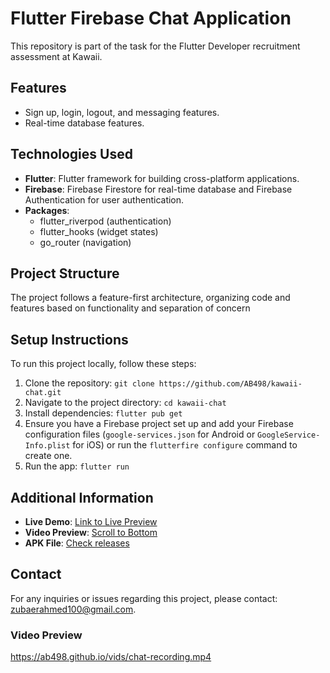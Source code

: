 # Flutter Firebase Chat Application

This repository is part of the task for the Flutter Developer recruitment assessment at Kawaii.

## Features

- Sign up, login, logout, and messaging features.
- Real-time database features.
  
## Technologies Used

- **Flutter**: Flutter framework for building cross-platform applications.
- **Firebase**: Firebase Firestore for real-time database and Firebase Authentication for user authentication.
- **Packages**: 
  - flutter_riverpod (authentication)
  - flutter_hooks (widget states)
  - go_router (navigation)

## Project Structure

The project follows a feature-first architecture, organizing code and features based on functionality and separation of concern

## Setup Instructions

To run this project locally, follow these steps:

1. Clone the repository: `git clone https://github.com/AB498/kawaii-chat.git`
2. Navigate to the project directory: `cd kawaii-chat`
3. Install dependencies: `flutter pub get`
4. Ensure you have a Firebase project set up and add your Firebase configuration files (`google-services.json` for Android or `GoogleService-Info.plist` for iOS) or run the `flutterfire configure` command to create one.
5. Run the app: `flutter run`

## Additional Information

- **Live Demo**: [Link to Live Preview](https://ab498.github.io)
- **Video Preview**: [Scroll to Bottom](#video-preview)
- **APK File**: [Check releases](#)

## Contact

For any inquiries or issues regarding this project, please contact: [zubaerahmed100@gmail.com](mailto:zubaerahmed100@gmail.com).

### Video Preview

https://ab498.github.io/vids/chat-recording.mp4
